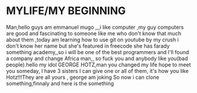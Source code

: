 # MYLIFE/MY BEGINNING
Man,hello guys am emmanuel mugo ,,,i like computer ,my guy computers are good and fascinating to someone like me who don't know 
that much about them ,today am learning how to use git on youtube by my crush i don't know her name but she's featured in freecode 
she has farady something academy,,so i will be one of the best programmers and I'll found a company and change Africa man,,
so fuck you and anybody like you(bad people).hello my idol GEORGE HOTZ,man you changed my life hope to meet you someday, I have 3 
sisters I can give one or all of them, it's how you like Hotz!!!They are all yours ,
george am joking
So now i can clone something,finnaly
and here is the something